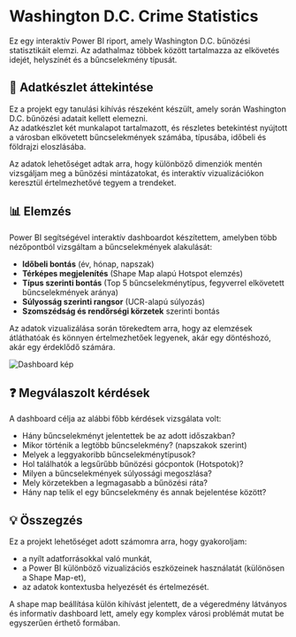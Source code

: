 # Washington D.C. Crime Statistics

Ez egy interaktív Power BI riport, amely Washington D.C. bűnözési statisztikáit elemzi. Az adathalmaz többek között tartalmazza az elkövetés idejét, helyszínét és a bűncselekmény típusát.

## 🔎 Adatkészlet áttekintése

Ez a projekt egy tanulási kihívás részeként készült, amely során Washington D.C. bűnözési adatait kellett elemezni.  
Az adatkészlet két munkalapot tartalmazott, és részletes betekintést nyújtott a városban elkövetett bűncselekmények számába, típusába, időbeli és földrajzi eloszlásába.

Az adatok lehetőséget adtak arra, hogy különböző dimenziók mentén vizsgáljam meg a bűnözési mintázatokat, és interaktív vizualizációkon keresztül értelmezhetővé tegyem a trendeket.

## 📊 Elemzés

Power BI segítségével interaktív dashboardot készítettem, amelyben több nézőpontból vizsgáltam a bűncselekmények alakulását:

- **Időbeli bontás** (év, hónap, napszak)  
- **Térképes megjelenítés** (Shape Map alapú Hotspot elemzés)  
- **Típus szerinti bontás** (Top 5 bűncselekménytípus, fegyverrel elkövetett bűncselekmények aránya)  
- **Súlyosság szerinti rangsor** (UCR-alapú súlyozás)  
- **Szomszédság és rendőrségi körzetek** szerinti bontás

Az adatok vizualizálása során törekedtem arra, hogy az elemzések átláthatóak és könnyen értelmezhetőek legyenek, akár egy döntéshozó, akár egy érdeklődő számára.

![Dashboard kép](Washington_Crime/washington_dashboard.png)


## ❓ Megválaszolt kérdések

A dashboard célja az alábbi főbb kérdések vizsgálata volt:

- Hány bűncselekményt jelentettek be az adott időszakban?    
- Mikor történik a legtöbb bűncselekmény? (napszakok szerint)  
- Melyek a leggyakoribb bűncselekménytípusok?  
- Hol találhatók a legsűrűbb bűnözési gócpontok (Hotspotok)?  
- Milyen a bűncselekmények súlyossági megoszlása?  
- Mely körzetekben a legmagasabb a bűnözési ráta?  
- Hány nap telik el egy bűncselekmény és annak bejelentése között?  

## 💡 Összegzés
Ez a projekt lehetőséget adott számomra arra, hogy gyakoroljam:

- a nyílt adatforrásokkal való munkát,  
- a Power BI különböző vizualizációs eszközeinek használatát (különösen a Shape Map-et),  
- az adatok kontextusba helyezését és értelmezését.  

A shape map beállítása külön kihívást jelentett, de a végeredmény látványos és informatív dashboard lett, amely egy komplex városi problémát mutat be egyszerűen érthető formában.
